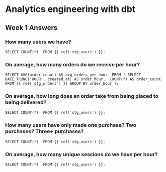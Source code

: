 # Analytics engineering with dbt

## Week 1 Answers

### How many users we have?

`
SELECT COUNT(*) 
FROM {{ ref('stg_users') }};
`


### On average, how many orders do we receive per hour?

`
SELECT AVG(order_count) AS avg_orders_per_hour 
FROM (
    SELECT DATE_TRUNC('HOUR', created_at) AS order_hour, 
           COUNT(*) AS order_count 
    FROM {{ ref('stg_orders') }}
    GROUP BY order_hour
);
`


### On average, how long does an order take from being placed to being delivered?

`SELECT COUNT(*) 
FROM {{ ref('stg_users') }};`


### How many users have only made one purchase? Two purchases? Three+ purchases?

`SELECT COUNT(*) 
FROM {{ ref('stg_users') }};`


### On average, how many unique sessions do we have per hour?

`SELECT COUNT(*) 
FROM {{ ref('stg_users') }};`